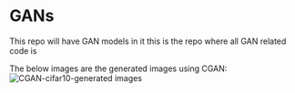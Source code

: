 # GANs
This repo will have GAN models in it
this is the repo where all GAN related code is

The below images are the generated images using CGAN:
![CGAN-cifar10-generated images](https://github.com/shru1010/GANs/assets/66427446/373022a9-110d-43a0-9c77-79030c85e310)
